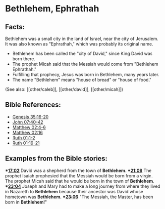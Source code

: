 # Bethlehem, Ephrathah #

## Facts: ##

Bethlehem was a small city in the land of Israel, near the city of Jerusalem. It was also known as "Ephrathah," which was probably its original name.

* Bethlehem has been called the "city of David," since King David was born there.
* The prophet Micah said that the Messiah would come from "Bethlehem Ephrathah."
* Fulfilling that prophecy, Jesus was born in Bethlehem, many years later.
* The name "Bethlehem" means "house of bread" or "house of food."

(See also: [[other/caleb]], [[other/david]], [[other/micah]])

## Bible References: ##

* [Genesis 35:16-20](en/tn/gen/help/35/16)
* [John 07:40-42](en/tn/jhn/help/07/40)
* [Matthew 02:4-6](en/tn/mat/help/02/04)
* [Matthew 02:16](en/tn/mat/help/02/16)
* [Ruth 01:1-2](en/tn/rut/help/01/01)
* [Ruth 01:19-21](en/tn/rut/help/01/19)

## Examples from the Bible stories: ##

  __*[17:02](en/tn/obs/help/17/02)__ David was a shepherd from the town of __Bethlehem__.
  __*[21:09](en/tn/obs/help/21/09)__ The prophet Isaiah prophesied that the Messiah would be born from a virgin. The prophet Micah said that he would be born in the town of __Bethlehem__.
  __*[23:04](en/tn/obs/help/23/04)__ Joseph and Mary had to make a long journey from where they lived in Nazareth to __Bethlehem__ because their ancestor was David whose hometown was __Bethlehem__.
  __*[23:06](en/tn/obs/help/23/06)__ "The Messiah, the Master, has been born in __Bethlehem__!"